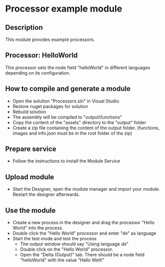 # Processor example module
## Description
This module provides example processors. 
## Processor: HelloWorld
This processor sets the node field "helloWorld" in different languages depending on its configuration.
## How to compile and generate a module
- Open the solution "Processors.sln" in Visual Studio
- Restore nuget packages for solution
- Rebuild solution 
- The assembly will be compiled to "output\functions"
- Copy the content of the "assets" directory to the "output" folder
- Create a zip file containing the content of the output folder. (functions, images and info.json must be in the root folder of the zip)
## Prepare service
- Follow the instructions to install the Module Service
## Upload module
- Start the Designer, open the module manager and import your module. Restart the designer afterwards.
## Use the module
- Create a new process in the designer and drag the processor "Hello World" into the process.
- Double click the "Hello World" processor and enter "de" as language
- Start the test mode and test the process
  - The output window should say "Using language de"
  - Double click on the "Hello World" processor.
  - Open the "Delta (Output)" tab. There should be a node field "helloWorld" with the value "Hallo Welt!"